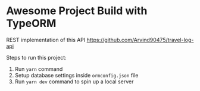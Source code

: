 # Awesome Project Build with TypeORM

REST implementation of this API
https://github.com/Arvind90475/travel-log-api

Steps to run this project:

1. Run `yarn` command
2. Setup database settings inside `ormconfig.json` file
3. Run `yarn dev` command to spin up a local server
